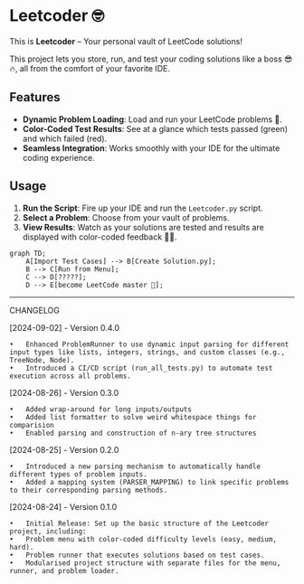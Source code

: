 # Leetcoder 🤓

This is **Leetcoder** – Your personal vault of LeetCode solutions! 

This project lets you store, run, and test your coding solutions like a boss 😎 🔥, all from the comfort of your favorite IDE.

## Features
- **Dynamic Problem Loading**: Load and run your LeetCode problems 🤯.
- **Color-Coded Test Results**: See at a glance which tests passed (green) and which failed (red).
- **Seamless Integration**: Works smoothly with your IDE for the ultimate coding experience.

## Usage
1. **Run the Script**: Fire up your IDE and run the `Leetcoder.py` script.
2. **Select a Problem**: Choose from your vault of problems.
3. **View Results**: Watch as your solutions are tested and results are displayed with color-coded feedback 🧑‍🎨.


```mermaid
graph TD;
    A[Import Test Cases] --> B[Create Solution.py];
    B --> C[Run from Menu];
    C --> D[?????];
    D --> E[become LeetCode master 🎉];
```

---
CHANGELOG

[2024-09-02] - Version 0.4.0

	•	Enhanced ProblemRunner to use dynamic input parsing for different input types like lists, integers, strings, and custom classes (e.g., TreeNode, Node).
	•	Introduced a CI/CD script (run_all_tests.py) to automate test execution across all problems.

[2024-08-26] - Version 0.3.0
    
 	•	Added wrap-around for long inputs/outputs
    •	Added list formatter to solve weird whitespace things for comparision
    •	Enabled parsing and construction of n-ary tree structures
    
[2024-08-25] - Version 0.2.0


   	•	Introduced a new parsing mechanism to automatically handle different types of problem inputs.
	•	Added a mapping system (PARSER_MAPPING) to link specific problems to their corresponding parsing methods.


[2024-08-24] - Version 0.1.0


    •	Initial Release: Set up the basic structure of the Leetcoder project, including:
    •	Problem menu with color-coded difficulty levels (easy, medium, hard).
    •	Problem runner that executes solutions based on test cases.
    •	Modularised project structure with separate files for the menu, runner, and problem loader.